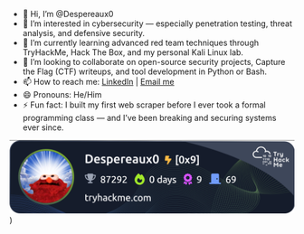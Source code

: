 - 👋 Hi, I’m @Despereaux0  
- 👀 I’m interested in cybersecurity — especially penetration testing, threat analysis, and defensive security.  
- 🌱 I’m currently learning advanced red team techniques through TryHackMe, Hack The Box, and my personal Kali Linux lab.  
- 💞️ I’m looking to collaborate on open-source security projects, Capture the Flag (CTF) writeups, and tool development in Python or Bash.  
- 📫 How to reach me: [LinkedIn](https://www.linkedin.com/in/vassant-veloo-gove) | [Email me](mailto:vassantgoveveloo@gmail.com)  
- 😄 Pronouns: He/Him  
- ⚡ Fun fact: I built my first web scraper before I ever took a formal programming class — and I’ve been breaking and securing systems ever since.

[![TryHackMe Badges](THM-badge.png)](https://tryhackme.com/p/Despereaux0))
<!---
Despereaux0/Despereaux0 is a ✨ special ✨ repository because its `README.md` (this file) appears on your GitHub profile.
You can click the Preview link to take a look at your changes.
--->
